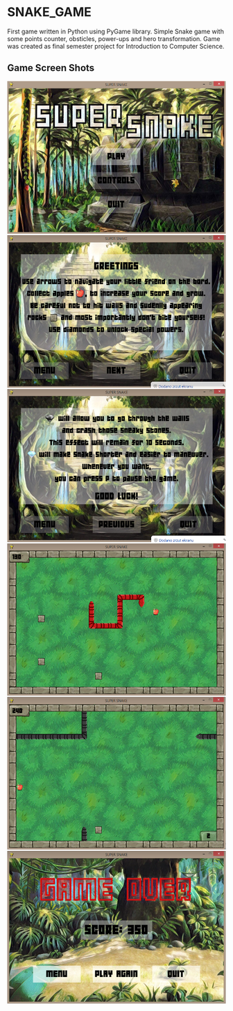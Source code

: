 # SNAKE_GAME
First game written in Python using PyGame library. Simple Snake game with some points counter, obsticles, power-ups and hero transformation.
Game was created as final semester project for Introduction to Computer Science.

## Game Screen Shots

<img src="https://github.com/SkalskiP/SNAKE_GAME/blob/master/SCREENS/Main_Screen.PNG" alt="Main Screen">
<img src="https://github.com/SkalskiP/SNAKE_GAME/blob/master/SCREENS/Game_Rules_1.PNG" alt="Game Rules Screen 1">
<img src="https://github.com/SkalskiP/SNAKE_GAME/blob/master/SCREENS/Game_Rules_2.PNG" alt="Game Rules Screen 2">
<img src="https://github.com/SkalskiP/SNAKE_GAME/blob/master/SCREENS/Game_Board_1.PNG" alt="Game Board Screen 1">
<img src="https://github.com/SkalskiP/SNAKE_GAME/blob/master/SCREENS/Game_Board_3.PNG" alt="Game Board Screen 2">
<img src="https://github.com/SkalskiP/SNAKE_GAME/blob/master/SCREENS/Game_Over_Screen.PNG" alt="Game Over Screen">
